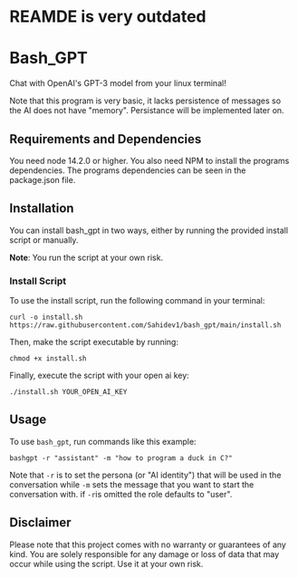 # REAMDE is very outdated
# Bash_GPT

Chat with OpenAI's GPT-3 model from your linux terminal!

Note that this program is very basic, it lacks persistence of messages so the AI does not have "memory". Persistance will be implemented later on.

## Requirements and Dependencies
You need node 14.2.0 or higher. You also need NPM to install the programs dependencies.
The programs dependencies can be seen in the package.json file.

## Installation

You can install bash_gpt in two ways, either by running the provided install script or manually. 

**Note**: You run the script at your own risk.

### Install Script

To use the install script, run the following command in your terminal: 

```shell
curl -o install.sh https://raw.githubusercontent.com/Sahidev1/bash_gpt/main/install.sh
```

Then, make the script executable by running: 

```shell
chmod +x install.sh
```

Finally, execute the script with your open ai key:

```shell
./install.sh YOUR_OPEN_AI_KEY
```


## Usage

To use `bash_gpt`, run commands like this example:

```shell
bashgpt -r "assistant" -m "how to program a duck in C?"
```

Note that `-r` is to set the persona (or "AI identity") that will be used in the conversation while `-m` sets the message that you want to start the conversation with. 
if `-r`is omitted the role defaults to "user".

## Disclaimer

Please note that this project comes with no warranty or guarantees of any kind. You are solely responsible for any damage or loss of data that may occur while using the script. Use it at your own risk.



